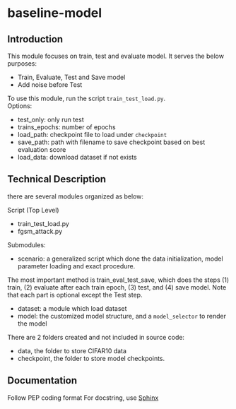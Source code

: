 # baseline-model

## Introduction

This module focuses on train, test and evaluate model. It serves the below purposes:

- Train, Evaluate, Test and Save model
- Add noise before Test

To use this module, run the script `train_test_load.py`.  
Options:

- test_only: only run test
- trains_epochs: number of epochs
- load_path: checkpoint file to load under `checkpoint`
- save_path: path with filename to save checkpoint based on best evaluation score
- load_data: download dataset if not exists

## Technical Description

there are several modules organized as below:

Script (Top Level)

- train_test_load.py
- fgsm_attack.py

Submodules:

- scenario: a generalized script which done the data initialization, model parameter loading and exact procedure.

The most important method is train_eval_test_save, which does the steps (1) train, (2) evaluate after each train
epoch, (3) test, and (4) save model. Note that each part is optional except the Test step.   

- dataset: a module which load dataset
- model: the customized model structure, and a `model_selector` to render the model 

There are 2 folders created and not included in source code: 

- data, the folder to store CIFAR10 data
- checkpoint, the folder to store model checkpoints.

## Documentation

Follow PEP coding format
For docstring, use [Sphinx](https://www.sphinx-doc.org/en/master/)
